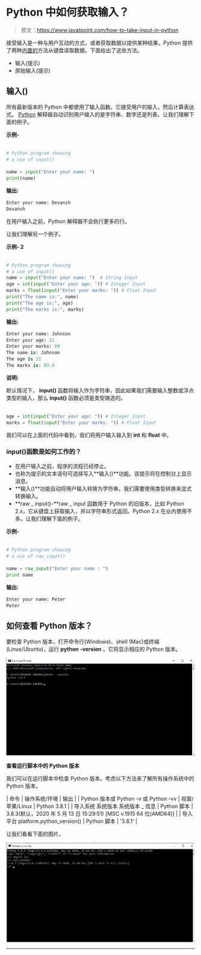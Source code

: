 # Python 中如何获取输入？

> 原文：<https://www.javatpoint.com/how-to-take-input-in-python>

接受输入是一种与用户互动的方式，或者获取数据以提供某种结果。Python 提供了两种[内置的](https://www.javatpoint.com/python-built-in-functions)方法从键盘读取数据。下面给出了这些方法。

*   输入(提示)
*   原始输入(提示)

## 输入()

所有最新版本的 Python 中都使用了输入函数。它接受用户的输入，然后计算表达式。 [Python](https://www.javatpoint.com/python-tutorial) 解释器自动识别用户输入的是字符串、数字还是列表。让我们理解下面的例子。

**示例-**

```py

# Python program showing
# a use of input()

name = input("Enter your name: ")
print(name)

```

**输出:**

```py
Enter your name: Devansh
Devansh

```

在用户输入之前，Python 解释器不会执行更多的行。

让我们理解另一个例子。

**示例- 2**

```py

# Python program showing
# a use of input()
name = input("Enter your name: ")  # String Input
age = int(input("Enter your age: ")) # Integer Input
marks = float(input("Enter your marks: ")) # Float Input
print("The name is:", name)
print("The age is:", age)
print("The marks is:", marks)

```

**输出:**

```py
Enter your name: Johnson
Enter your age: 21
Enter your marks: 89
The name is: Johnson
The age is 21
The marks is: 89.0

```

**说明:**

默认情况下， **input()** 函数将输入作为字符串，因此如果我们需要输入整数或浮点类型的输入，那么 **input()** 函数必须是类型铸造的。

```py

age = int(input("Enter your age: ")) # Integer Input
marks = float(input("Enter your marks: ")) # Float Input

```

我们可以在上面的代码中看到，我们将用户输入输入到 **int** 和 **float** 中。

### input()函数是如何工作的？

*   在用户输入之前，程序的流程已经停止。
*   也称为提示的文本语句可选择写入**输入()**功能。该提示将在控制台上显示消息。
*   **输入()**功能自动将用户输入转换为字符串。我们需要使用类型转换来显式转换输入。
*   **raw _ input()-**raw _ input 函数用于 Python 的旧版本，比如 Python 2.x，它从键盘上获取输入，并以字符串形式返回。Python 2.x 在业内使用不多。让我们理解下面的例子。

**示例-**

```py

# Python program showing
# a use of raw_input()

name = raw_input("Enter your name : ")
print name

```

**输出:**

```py
Enter your name: Peter
Peter

```

## 如何查看 Python 版本？

要检查 Python 版本，打开命令行(Windows)、shell (Mac)或终端(Linux/Ubuntu)，运行 **python -version** 。它将显示相应的 Python 版本。

![How to take input in Python](img/f231afac3ed85b3ad056bb7c88f4c43d.png)

**查看运行脚本中的 Python 版本**

我们可以在运行脚本中检查 Python 版本。考虑以下方法来了解所有操作系统中的 Python 版本。

| 命令 | 操作系统/环境 | 输出 |
| Python 版本或
Python -v 或
Python -vv | 视窗/苹果/Linux | Python 3.8.1 |
| 导入系统
系统版本
系统版本 _ 信息 | Python 脚本 | 3.8.3(默认，2020 年 5 月 13 日 15:29:51) [MSC v.1915 64 位(AMD64)] |
| 导入平台
platform.python_version() | Python 脚本 | '3.8.1' |

让我们看看下面的图片。

![How to take input in Python](img/9469802193f1fbd8580a4701273e4541.png)

* * *